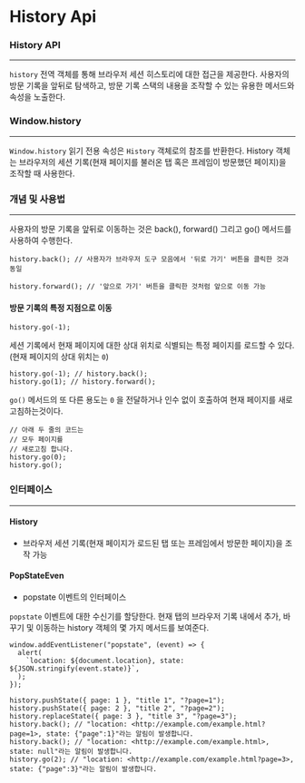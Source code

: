 # History Api

### History API

***

`history` 전역 객체를 통해 브라우저 세션 히스토리에 대한 접근을 제공한다. 사용자의 방문 기록을 앞뒤로 탐색하고, 방문 기록 스택의 내용을 조작할 수 있는 유용한 메서드와 속성을 노출한다.

### Window.history

***

`Window.history` 읽기 전용 속성은 `History` 객체로의 참조를 반환한다. History 객체는 브라우저의 세션 기록(현재 페이지를 불러온 탭 혹은 프레임이 방문했던 페이지)을 조작할 때 사용한다.

### 개념 및 사용법

***

사용자의 방문 기록을 앞뒤로 이동하는 것은 back(), forward() 그리고 go() 메서드를 사용하여 수행한다.

```tsx
history.back(); // 사용자가 브라우저 도구 모음에서 '뒤로 가기' 버튼을 클릭한 것과 동일

history.forward(); // '앞으로 가기' 버튼을 클릭한 것처럼 앞으로 이동 가능
```

#### 방문 기록의 특정 지점으로 이동

```tsx
history.go(-1);
```

세션 기록에서 현재 페이지에 대한 상대 위치로 식별되는 특정 페이지를 로드할 수 있다. (현재 페이지의 상대 위치는 `0`)

```tsx
history.go(-1); // history.back();
history.go(1); // history.forward();
```

`go()` 메서드의 또 다른 용도는 `0` 을 전달하거나 인수 없이 호출하여 현재 페이지를 새로고침하는것이다.

```tsx
// 아래 두 줄의 코드는
// 모두 페이지를
// 새로고침 합니다.
history.go(0);
history.go();
```

### 인터페이스

***

#### History

* 브라우저 세션 기록(현재 페이지가 로드된 탭 또는 프레임에서 방문한 페이지)을 조작 가능

#### PopStateEven

* popstate 이벤트의 인터페이스

`popstate` 이벤트에 대한 수신기를 할당한다. 현재 탭의 브라우저 기록 내에서 추가, 바꾸기 및 이동하는 history 객체의 몇 가지 메서드를 보여준다.

```tsx
window.addEventListener("popstate", (event) => {
  alert(
    `location: ${document.location}, state: ${JSON.stringify(event.state)}`,
  );
});

history.pushState({ page: 1 }, "title 1", "?page=1");
history.pushState({ page: 2 }, "title 2", "?page=2");
history.replaceState({ page: 3 }, "title 3", "?page=3");
history.back(); // "location: <http://example.com/example.html?page=1>, state: {"page":1}"라는 알림이 발생합니다.
history.back(); // "location: <http://example.com/example.html>, state: null"라는 알림이 발생합니다.
history.go(2); // "location: <http://example.com/example.html?page=3>, state: {"page":3}"라는 알림이 발생합니다.
```
